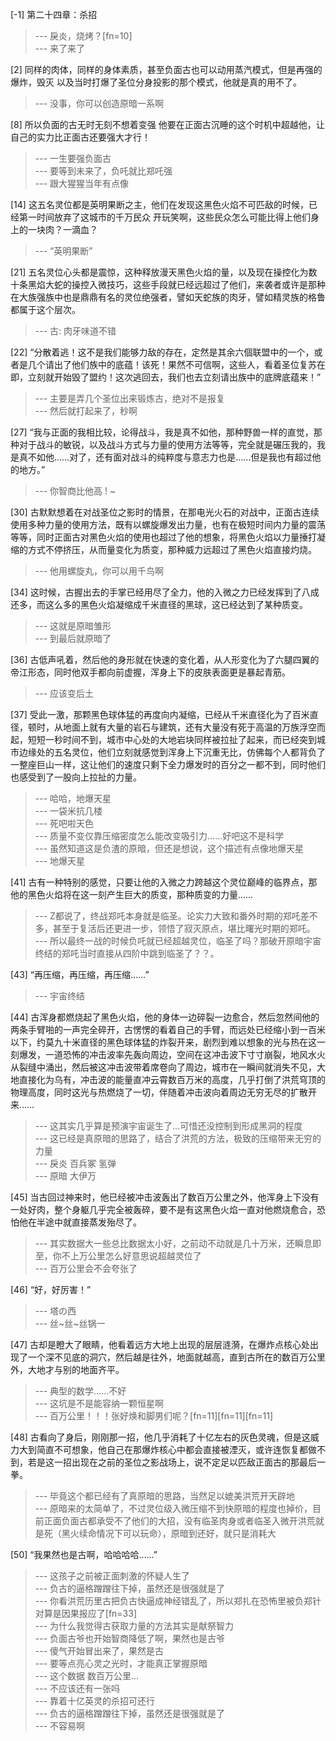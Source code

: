 
[-1] 第二十四章：杀招
>--- 戾炎，烧烤？[fn=10]<br>
>--- 来了来了<br>

[2] 同样的肉体，同样的身体素质，甚至负面古也可以动用蒸汽模式，但是再强的爆炸，毁灭 以及当时打爆了圣位分身投影的那个模式，他就是真的用不了。
>--- 没事，你可以创造原暗一系啊<br>

[8] 所以负面的古无时无刻不想着变强 他要在正面古沉睡的这个时机中超越他，让自己的实力比正面古还要强大才行！
>--- 一生要强负面古<br>
>--- 要等到未来了，负吒就比郑吒强<br>
>--- 跟大猩猩当年有点像<br>

[14] 这五名灵位都是英明果断之主，他们在发现这黑色火焰不可匹敌的时候，已经第一时间放弃了这城市的千万民众 开玩笑啊，这些民众怎么可能比得上他们身上的一块肉？一滴血？
>--- “英明果断”<br>

[21] 五名灵位心头都是震惊，这种释放漫天黑色火焰的量，以及现在操控化为数十条黑焰大蛇的操控入微技巧，这些手段就已经远超过了他们，来袭者或许是那种在大族强族中也是鼎鼎有名的灵位绝强者，譬如天蛇族的肉牙，譬如精灵族的格鲁都属于这个层次。
>--- 古: 肉牙味道不错<br>

[22] “分散着逃！这不是我们能够力敌的存在，定然是其余六個联盟中的一个，或者是几个请出了他们族中的底蕴！该死！果然不可信啊，这些人，看着圣位复苏在即，立刻就开始毁了盟约！这次逃回去，我们也去立刻请出族中的底牌底蕴来！”
>--- 主要是弄几个圣位出来锻炼古，绝对不是报复<br>
>--- 然后就打起来了，秒啊<br>

[27] “我与正面的我相比较，论得战斗，我是真不如他，那种野兽一样的直觉，那种对于战斗的敏锐，以及战斗方式与力量的使用方法等等，完全就是碾压我的，我是真不如他……对了，还有面对战斗的纯粹度与意志力也是……但是我也有超过他的地方。”
>--- 你智商比他高 ! ~<br>

[30] 古默默想着在对战圣位之影时的情景，在那电光火石的对战中，正面古连续使用多种力量的使用方法，既有以螺旋爆发出力量，也有在极短时间内力量的震荡等等，同时正面古对黑色火焰的使用也超过了他的想象，将黑色火焰以力量捶打凝缩的方式不停挤压，从而量变化为质变，那种威力远超过了黑色火焰直接灼烧。
>--- 他用螺旋丸，你可以用千鸟啊<br>

[34] 这时候，古握出去的手掌已经用尽了全力，他的入微之力已经发挥到了八成还多，而这么多的黑色火焰凝缩成千米直径的黑球，这已经达到了某种质变。
>--- 这就是原暗雏形<br>
>--- 到最后就原暗了<br>

[36] 古低声吼着，然后他的身形就在快速的变化着，从人形变化为了六腿四翼的帝江形态，同时他双手都向前虚握，浑身上下的皮肤表面更是暴起青筋。
>--- 应该变后土<br>

[37] 受此一激，那颗黑色球体猛的再度向内凝缩，已经从千米直径化为了百米直径，顿时，从地面上就有大量的岩石与建筑，还有大量没有死于高温的万族浮空而起，短短一秒时间不到，城市中心处的大地岩块同样被拉扯了起来，而已经突到城市边缘处的五名灵位，他们立刻就感觉到浑身上下沉重无比，仿佛每个人都背负了一整座巨山一样，这让他们的速度只剩下全力爆发时的百分之一都不到，同时他们也感受到了一股向上拉扯的力量。
>--- 哈哈，地爆天星<br>
>--- 一袋米抗几楼<br>
>--- 死吧啦天色<br>
>--- 质量不变仅靠压缩密度怎么能改变吸引力……好吧这不是科学<br>
>--- 虽然知道这是负渣的原暗，但还是想说，这个描述有点像地爆天星<br>
>--- 地爆天星<br>

[41] 古有一种特别的感觉，只要让他的入微之力跨越这个灵位巅峰的临界点，那他的黑色火焰将在这一刻产生巨大的质变，那种质变的力量……
>--- Z都说了，终战郑吒本身就是临圣。论实力大致和番外时期的郑吒差不多，甚至于复活后还更进一步，领悟了寂灭原点，堪比曙光时期的郑吒。<br>
>--- 所以最终一战的时候负吒就已经超越灵位，临圣了吗？那破开原暗宇宙终结的郑吒当时直接从四阶中跳到临圣了？？。<br>

[43] “再压缩，再压缩，再压缩……”
>--- 宇宙终结<br>

[44] 古浑身都燃烧起了黑色火焰，他的身体一边碎裂一边愈合，然后忽然间他的两条手臂啪的一声完全碎开，古愣愣的看着自己的手臂，而远处已经缩小到一百米以下，约莫九十米直径的黑色球体猛的炸裂开来，剧烈到难以想象的光与热在这一刻爆发，一道恐怖的冲击波率先轰向周边，空间在这冲击波下寸寸崩裂，地风水火从裂缝中涌出，然后被这冲击波带着席卷向了周边，城市在一瞬间就消失不见，大地直接化为乌有，冲击波的能量直冲云霄数百万米的高度，几乎打倒了洪荒穹顶的物理高度，同时这光与热燃烧了一切，伴随着冲击波向着周边无穷无尽的扩散开来……
>--- 这其实几乎算是预演宇宙诞生了…可惜还没控制到形成黑洞的程度<br>
>--- 这已经是真原暗的思路了，结合了洪荒的方法，极致的压缩带来无穷的力量<br>
>--- 戾炎 百兵冢 氢弹<br>
>--- 原暗 大伊万<br>

[45] 当古回过神来时，他已经被冲击波轰出了数百万公里之外，他浑身上下没有一处好肉，整个身躯几乎完全被轰碎，要不是有这黑色火焰一直对他燃烧愈合，恐怕他在半途中就直接蒸发殆尽了。
>--- 其实数据大一些总比数据太小好，之前动不动就是几十万米，还瞬息即至，你不上万公里怎么好意思说超越灵位了<br>
>--- 百万公里会不会夸张了<br>

[46] “好，好厉害！”
>--- 塔の西<br>
>--- 丝~丝~丝锅一<br>

[47] 古却是瞪大了眼睛，他看着远方大地上出现的层层涟漪，在爆炸点核心处出现了一个深不见底的洞穴，然后越是往外，地面就越高，直到古所在的数百万公里外，大地才与别的地面齐平。
>--- 典型的数学……不好<br>
>--- 这坑是不是能容纳一颗恒星啊<br>
>--- 百万公里！！！张好焕和脚男们呢？[fn=11][fn=11][fn=11]<br>

[48] 古看向了身后，刚刚那一招，他几乎消耗了十亿左右的灰色灵魂，但是这威力大到简直不可想象，他自己在那爆炸核心中都会直接被湮灭，或许连恢复都做不到，若是这一招出现在之前的圣位之影战场上，说不定足以匹敌正面古的那最后一拳。
>--- 毕竟这个都已经有了真原暗的思路，当然足以媲美洪荒开天辟地<br>
>--- 原暗来的太简单了，不过灵位级入微压缩不到快原暗的程度也掉价，目前正面负面古都承受不了他们的大招，没有临圣肉身或者临圣入微开洪荒就是死（黑火续命情况下可以玩命），原暗到还好，就只是消耗大<br>

[50] “我果然也是古啊，哈哈哈哈……”
>--- 这孩子之前被正面刺激的怀疑人生了<br>
>--- 负古的逼格蹭蹭往下掉，虽然还是很强就是了<br>
>--- 你看洪荒历里古把负古快逼成神经错乱了，所以郑扎在恐怖里被负郑针对算是因果报应了[fn=33]<br>
>--- 为什么我觉得古获取力量的方法其实是献祭智力<br>
>--- 负面古爷也开始智商降低了啊，果然也是古爷<br>
>--- 傻气开始冒出来了，果然是古<br>
>--- 要等点亮心灵之光时，才能真正掌握原暗<br>
>--- 这个数据 数百万公里…<br>
>--- 不应该还有一张吗<br>
>--- 靠着十亿英灵的杀招可还行<br>
>--- 负古的逼格蹭蹭往下掉，虽然还是很强就是了<br>
>--- 不容易啊<br>

